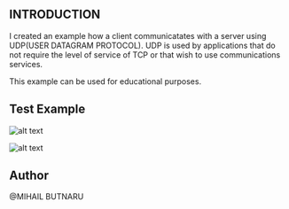 ## INTRODUCTION

I created an example how a client communicatates with a server using UDP(USER DATAGRAM PROTOCOL). UDP is used by applications that do not require the level of service of TCP or that wish to use communications services.

This example can be used for educational purposes.

## Test Example

![alt text](http://i.imgur.com/k9BoPFD.png)


![alt text](http://i.imgur.com/YpCqKWY.png)






## Author

 @MIHAIL BUTNARU